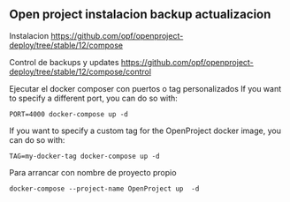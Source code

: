## Open project instalacion backup actualizacion
Instalacion
https://github.com/opf/openproject-deploy/tree/stable/12/compose

Control de backups y updates
https://github.com/opf/openproject-deploy/tree/stable/12/compose/control


Ejecutar el docker composer con puertos o tag personalizados
If you want to specify a different port, you can do so with:

    PORT=4000 docker-compose up -d

If you want to specify a custom tag for the OpenProject docker image, you can do so with:

    TAG=my-docker-tag docker-compose up -d    

Para arrancar con nombre de proyecto propio

    docker-compose --project-name OpenProject up  -d
